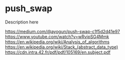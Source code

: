 # push_swap
Description here


https://medium.com/@ayogun/push-swap-c1f5d2d41e97 \
https://www.youtube.com/watch?v=wRvipSG4Mmk \
https://en.wikipedia.org/wiki/Analysis_of_algorithms \
https://en.wikipedia.org/wiki/Stack_(abstract_data_type) \
https://cdn.intra.42.fr/pdf/pdf/105169/en.subject.pdf
